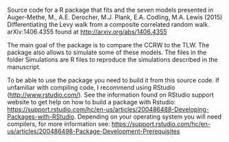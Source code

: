 Source code for a R package that fits and the seven models presented in Auger-Methe, M., A.E. Derocher, M.J. Plank, E.A. Codling, M.A. Lewis (2015) Differentiating the Levy walk from a composite correlated random walk. arXiv:1406.4355 found at http://arxiv.org/abs/1406.4355

The main goal of the package is to compare the CCRW to the TLW. The package also allows to simulate some of these models. The files in the folder Simulations are R files to reproduce the simulations described in the manuscript.

To be able to use the package you need to build it from this source code. If unfamiliar with compiling code, I recommend using RStudio (http://www.rstudio.com/). See the information found on RStudio support website to get help on how to build a package with Rstudio: https://support.rstudio.com/hc/en-us/articles/200486488-Developing-Packages-with-RStudio. Depending on your operating system you will need compilers, for more information see: https://support.rstudio.com/hc/en-us/articles/200486498-Package-Development-Prerequisites